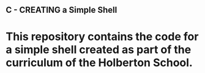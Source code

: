 ## C - CREATING a Simple Shell

# This repository contains the code for a simple shell created as part of the curriculum of the Holberton School.
